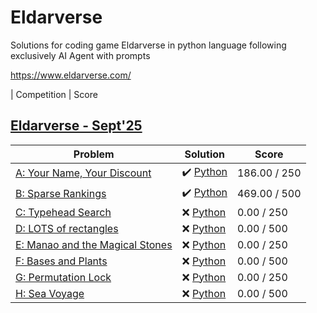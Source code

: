 # Eldarverse
Solutions for coding game Eldarverse in python language following exclusively AI Agent with prompts

https://www.eldarverse.com/

| Competition | Score

## [Eldarverse - Sept'25](https://www.eldarverse.com/contest/sep-25-long)

| Problem | Solution | Score |
|---------|----------|-------|
| [A: Your Name, Your Discount](https://www.eldarverse.com/problem/sep-25-long-A) | ✔️ [Python](./202509-sept/A%20-%20Your%20Name,%20Your%20Discount/solution.py) | 186.00 / 250 |
| [B: Sparse Rankings](https://www.eldarverse.com/problem/sep-25-long-B) | ✔️ [Python](./202509-sept/B%20-%20Sparse%20Rankings/solution.py) | 469.00 / 500 |
| [C: Typehead Search](https://www.eldarverse.com/problem/sep-25-long-C) | ❌ [Python](./) | 0.00 / 250 |
| [D: LOTS of rectangles](https://www.eldarverse.com/problem/sep-25-long-C) | ❌ [Python](./) | 0.00 / 500 |
| [E: Manao and the Magical Stones](https://www.eldarverse.com/problem/sep-25-long-E) | ❌ [Python](./) | 0.00 / 250 |
| [F: Bases and Plants](https://www.eldarverse.com/problem/sep-25-long-F) | ❌ [Python](./) | 0.00 / 500 |
| [G: Permutation Lock](https://www.eldarverse.com/problem/sep-25-long-G) | ❌ [Python](./) | 0.00 / 250 |
| [H: Sea Voyage](https://www.eldarverse.com/problem/sep-25-long-C) | ❌ [Python](./) | 0.00 / 500 |